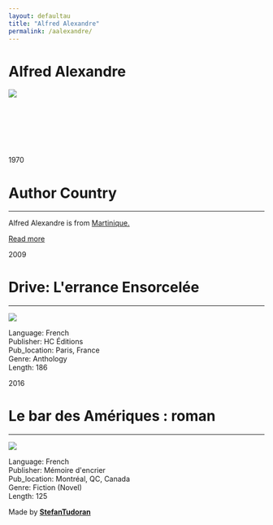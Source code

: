 ```yaml
---
layout: defaultau
title: "Alfred Alexandre"
permalink: /aalexandre/
---
```

<!-- partial:index.partial.html -->
<div class="content">
    <h1>Alfred Alexandre</h1>
    <div class="quote">
        <div><img src="https://frenchculture.org/sites/default/files/styles/max/public/alexandre_0.jpg?itok=eXB7__o_" class="logo"></div>
    </div>
    <div class="timeline">
        <div style="padding-bottom:100px;"></div>
        <div class="block">
            <div class="date right"><p class="right"> 1970 </p></div>
            <div class="dot"></div>
            <div class="left first">
            <div class="author_country">
                <h1>Author Country</h1><hr>
          <div class="aclocation">   <p>Alfred Alexandre is from <a href="http://localhost:4000/8">Martinique.</a></p></div>
                  <div class="acreadmore"><a href="NA" target="_blank">Read more</a></div>
            </div>
            </div>
        </div>
        <div class="block">
            <div class="date left"><p class="left">2009</p></div>
            <div class="dot"></div>
            <div class="right">
                <h1>Drive: L'errance Ensorcelée</h1><hr>
                <p><img src="https://www.librest.com/cache/img/livres/296/9782357200296.jpg"></p>
                <p>
                Language: French<br/>
                Publisher: HC Éditions<br/>
                Pub_location: Paris, France<br/>
                Genre: Anthology<br/>
                Length: 186</p>
            </div>
        </div>
        <div class="block">
            <div class="date right"><p class="right">2016</p></div>
            <div class="dot"></div>
            <div class="left hide">
                <h1>Le bar des Amériques : roman</h1><hr>
                <p><img src="https://m.media-amazon.com/images/I/51c+OGGTfNL._SX319_BO1,204,203,200_.jpg"></p>
                <p>Language: French<br/>
                Publisher: Mémoire d'encrier<br/>
                Pub_location: Montréal, QC, Canada<br>
                Genre: Fiction (Novel)<br/>
                Length: 125</p>
            </div>
        </div>
        <div id="footer">
        <p id="copyright">Made by&nbsp;<strong><a href="https://www.linkedin.com/in/nicolae-stefan-tudoran-b02291127/" target="_blank">StefanTudoran</a></strong></p>
    </div>
</div>
<!-- partial -->
  <script src='https://cdnjs.cloudflare.com/ajax/libs/jquery/3.1.1/jquery.min.js'></script><script  src="assets/js/authorscript.js"></script>
